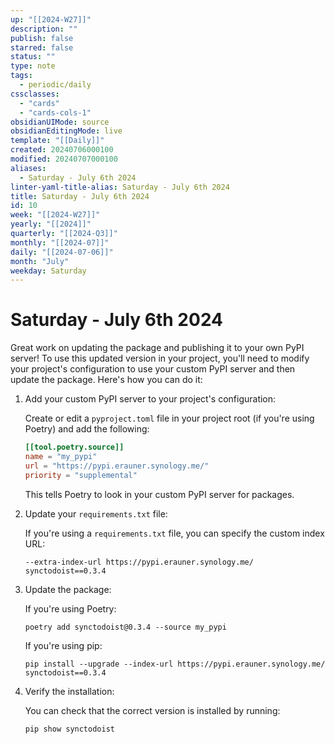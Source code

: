 ```yaml
---
up: "[[2024-W27]]"
description: ""
publish: false
starred: false
status: ""
type: note
tags:
  - periodic/daily
cssclasses:
  - "cards"
  - "cards-cols-1"
obsidianUIMode: source
obsidianEditingMode: live
template: "[[Daily]]"
created: 20240706000100
modified: 20240707000100
aliases:
  - Saturday - July 6th 2024
linter-yaml-title-alias: Saturday - July 6th 2024
title: Saturday - July 6th 2024
id: 10
week: "[[2024-W27]]"
yearly: "[[2024]]"
quarterly: "[[2024-Q3]]"
monthly: "[[2024-07]]"
daily: "[[2024-07-06]]"
month: "July"
weekday: Saturday
---
```


# Saturday - July 6th 2024

Great work on updating the package and publishing it to your own PyPI server! To use this updated version in your project, you'll need to modify your project's configuration to use your custom PyPI server and then update the package. Here's how you can do it:

1. Add your custom PyPI server to your project's configuration:

    Create or edit a `pyproject.toml` file in your project root (if you're using Poetry) and add the following:

    ```toml
    [[tool.poetry.source]]
    name = "my_pypi"
    url = "https://pypi.erauner.synology.me/"
    priority = "supplemental"
    ```

    This tells Poetry to look in your custom PyPI server for packages.

2. Update your `requirements.txt` file:

    If you're using a `requirements.txt` file, you can specify the custom index URL:

    ```
    --extra-index-url https://pypi.erauner.synology.me/
    synctodoist==0.3.4
    ```

3. Update the package:

    If you're using Poetry:

    ```
    poetry add synctodoist@0.3.4 --source my_pypi
    ```

    If you're using pip:

    ```
    pip install --upgrade --index-url https://pypi.erauner.synology.me/ synctodoist==0.3.4
    ```

4. Verify the installation:

    You can check that the correct version is installed by running:

    ```
    pip show synctodoist
    ```
